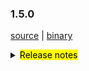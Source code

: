 ### 1.5.0

[source](https://github.com/seata/seata/archive/v1.5.0.zip) |
[binary](https://github.com/seata/seata/releases/download/v1.5.0/seata-server-1.5.0.zip)

<details>
  <summary><mark>Release notes</mark></summary>


### Seata 1.5.0

Seata 1.5.0  发布。

Seata 是一款开源的分布式事务解决方案，提供高性能和简单易用的分布式事务服务。

此版本更新如下：


### feature：
- [[#4042](https://github.com/seata/seata/pull/4042)] 支持用户控制台
- [[#3472](https://github.com/seata/seata/pull/3472)] 添加redisLocker的lua模式
- [[#3575](https://github.com/seata/seata/pull/3575)] 支持对锁和会话不同存储的混合使用
- [[#3374](https://github.com/seata/seata/pull/3374)] 支持mysql INSERT ON DUPLICATE KEY UPDATE
- [[#3642](https://github.com/seata/seata/pull/3642)] TCC模式支持使用API的形式进行二阶段参数传递
- [[#3064](https://github.com/seata/seata/pull/3064)] 支持可配置GlobalTransactionInterceptor和TccActionInterceptor的order值
- [[#3374](https://github.com/seata/seata/pull/2852)] 支持自定义`GlobalTransactionScanner`的扫描对象。
- [[#3683](https://github.com/seata/seata/pull/3683)] 支持redis分布式锁来避免多tc竞争执行任务
- [[#3545](https://github.com/seata/seata/pull/3545)] TCC模式支持幂等控制、防悬挂和空回滚
- [[#3009](https://github.com/seata/seata/pull/3009)] 支持server端以springboot的方式的启动
- [[#3652](https://github.com/seata/seata/pull/3652)] 支持APM SkyWalking监控。
- [[#3823](https://github.com/seata/seata/pull/3823)] TCC模式二阶段方法参数列表支持自定义
- [[#3642](https://github.com/seata/seata/pull/3642)] TCC模式一阶段支持BusinessActionContext隐式传递
- [[#3856](https://github.com/seata/seata/pull/3856)] 支持 edas-hsf RPC 框架
- [[#3880](https://github.com/seata/seata/pull/3880)] 贡献文档增加中文版本
- [[#3867](https://github.com/seata/seata/pull/3867)] 支持从环境 ENV 获取配置
- [[#2568](https://github.com/seata/seata/pull/2568)] 支持GlobalTransactionInterceptor配置切面表达式
- [[#3886](https://github.com/seata/seata/pull/3886)] 支持注册中心注册ip的网络偏好设置
- [[#3906](https://github.com/seata/seata/pull/3906)] 支持 SPI 卸载
- [[#3668](https://github.com/seata/seata/pull/3668)] 支持kotlin协程
- [[#3968](https://github.com/seata/seata/pull/3968)] 支持 brpc-java RPC框架
- [[#4134](https://github.com/seata/seata/pull/4134)] 初始化控制台基础代码
- [[#4268](https://github.com/seata/seata/pull/4268)] 控制台Global Session页面File模式实现
- [[#4281](https://github.com/seata/seata/pull/4281)] 控制台Global Session页面和Global LockRedis模式实现
- [[#4293](https://github.com/seata/seata/pull/4293)] 控制台Global Lock页面File模式实现
- [[#4335](https://github.com/seata/seata/pull/4335)] 实现配置中心上传配置交互脚本(nacos,etcd3)
- [[#4332](https://github.com/seata/seata/pull/4332)] 实现配置中心上传配置交互脚本(apollo,consul,zk)
- [[#4320](https://github.com/seata/seata/pull/4320)] 实现控制台db模式全局事务、锁查询接口
- [[#4435](https://github.com/seata/seata/pull/4435)] 控制台前端页面实现


### bugfix：
- [[#3497](https://github.com/seata/seata/pull/3497)] 修复TCC模式并发量较大时线程池导致的超时问题
- [[#3686](https://github.com/seata/seata/pull/3686)] 修复Apollo集群配置项错误及NPE错误
- [[#3702](https://github.com/seata/seata/pull/3702)] 修改注释
- [[#3716](https://github.com/seata/seata/pull/3716)] 修复findTargetClass方法的错误
- [[#3717](https://github.com/seata/seata/pull/3717)] 更正interval的拼写
- [[#3773](https://github.com/seata/seata/pull/3773)] 修复consul注册中心在自定义集群名下无法获取TC集群
- [[#3695](https://github.com/seata/seata/pull/3695)] 修复mariadb无法创建XA连接的问题
- [[#3783](https://github.com/seata/seata/pull/3783)] 修复store mode不生效问题
- [[#3740](https://github.com/seata/seata/pull/3740)] 修复在某些情况下，当`Saga`事务结束时`LocalThread`未被清除的问题
- [[#3792](https://github.com/seata/seata/pull/3792)] 修复Server 无法获取 redis host的问题
- [[#3828](https://github.com/seata/seata/pull/3828)] 修复StringUtils抛出StackOverflowError的问题
- [[#3817](https://github.com/seata/seata/pull/3817)] 修复TC在SkyWalking拓扑图节点不汇聚的问题
- [[#3803](https://github.com/seata/seata/pull/3803)] 修复 ReflectionUtil 抛出不预期异常问题
- [[#3879](https://github.com/seata/seata/pull/3803)] 修复 posrgresql多schema无法找到channel问题
- [[#3881](https://github.com/seata/seata/pull/3881)] 修复不存在的相同 DataId 不同默认值返回相同值的问题
- [[#3897](https://github.com/seata/seata/pull/3897)] 修复FastjsonUndoLogParser中 localdatatime类型不能回滚的问题
- [[#3901](https://github.com/seata/seata/pull/3901)] 修复 seataio/seata-server 中 servlet-api 冲突无法启动问题
- [[#3931](https://github.com/seata/seata/pull/3931)] 修复 线程池拒绝执行情况下,dump内存文件名和路径错误的问题
- [[#3949](https://github.com/seata/seata/pull/3949)] 修复`nacos-config.py`不会跳过空白选项的问题，解决多个分割选项可能导致内容丢失的问题
- [[#3931](https://github.com/seata/seata/pull/3931)] 修复线程池拒绝执行情况下,dump内存文件名和路径错误的问题
- [[#3988](https://github.com/seata/seata/pull/3988)] 修复 nacos 的密码带有特殊字符导致用户名不存在问题
- [[#3976](https://github.com/seata/seata/pull/3976)] 修复 future timeout 引发的 NPE 问题
- [[#3998](https://github.com/seata/seata/pull/3998)] 修复 jedis multi.exec 的 NPE 问题
- [[#4011](https://github.com/seata/seata/pull/4011)] 修复 springboot下无法获取distributed-lock-table配置
- [[#4025](https://github.com/seata/seata/pull/4025)] 修复潜在的数据库资源泄露
- [[#4023](https://github.com/seata/seata/pull/4023)] 修复 dubbo部分场景存在xid未清除的问题
- [[#4032](https://github.com/seata/seata/pull/4032)] 修复server端的ShutdownHook在资源释放时，ApplicationContext已关闭的问题
- [[#4039](https://github.com/seata/seata/pull/4039)] 修复 本地事务抛出异常之后，RM没有清除xid
- [[#4074](https://github.com/seata/seata/pull/4074)] 修复XA模式资源悬挂问题
- [[#4107](https://github.com/seata/seata/pull/4107)] 修复项目构建时的死锁问题
- [[#4158](https://github.com/seata/seata/pull/4158)] 修复logback无法加载到`RPC_PORT`的问题
- [[#4162](https://github.com/seata/seata/pull/4162)] 修复Redis注册中心内置配置名导致启动报错问题
- [[#4165](https://github.com/seata/seata/pull/4165)] 修复 `StringUtils.toString(obj)` 当obj是基本数据数组时，抛出`ClassCastException`的问题
- [[#4169](https://github.com/seata/seata/pull/4169)] 修复xa模式originalConnection已关闭，导致二阶段无法执行
- [[#4177](https://github.com/seata/seata/pull/4177)] 修复当事务超时且刚好tm发起commit决议时,意外造成全局锁释放的问题
- [[#4174](https://github.com/seata/seata/pull/4174)] 修复删除 undolog 时连接关闭问题
- [[#4189](https://github.com/seata/seata/pull/4189)] 修复 `kafka-appender.xml` 和 `logstash-appender.xml` 两个配置文件中`${}`表达式中的默认值前少了横杆的问题。
- [[#4213](https://github.com/seata/seata/pull/4213)] 修复部分"sessionMode"代码没执行导致启动失败问题
- [[#4220](https://github.com/seata/seata/pull/4220)] 修复 `zstd-compressor` 模块未合并到 `seata-all` 中的问题，同时修正其包名。另外，补充了 `kotlin-maven-plugin` 的版本号；顺便优化打包配置。
- [[#4222](https://github.com/seata/seata/pull/4222)] 修复字段列表为空时，插入语句无法回滚的问题
- [[#4253](https://github.com/seata/seata/pull/4253)] UpdateExecutor存储被真实修改的字段，而不是只存储set子句里面的字段
- [[#4233](https://github.com/seata/seata/pull/4233)] 修复 lock 和 branch 数据残留问题
- [[#4276](https://github.com/seata/seata/pull/4276)] 修复 seata-test 单测不运行的问题
- [[#4278](https://github.com/seata/seata/pull/4278)] 修复mysql的Blob/Clob/NClob数据类型无法反序列化的问题
- [[#4302](https://github.com/seata/seata/pull/4302)] 修复其他ORM可能存在获取不到自增主键值的问题
- [[#4308](https://github.com/seata/seata/pull/4308)] 修复Postgresql多个schema下存在相同表的TableMetaCache解析问题
- [[#4326](https://github.com/seata/seata/pull/4326)] 修复使用 mariadb 驱动程序时无法构建 Executor 的问题
- [[#4355](https://github.com/seata/seata/pull/4355)] 修复使用 mysql Loadbalance模式resourceId被误判为resourceIds的问题
- [[#4310](https://github.com/seata/seata/pull/4310)] 修复通过"SELECT LAST_INSERT_ID"获取mysql数据库自增id失败的问题
- [[#4331](https://github.com/seata/seata/pull/4331)] 修复使用ONLY_CARE_UPDATE_COLUMNS配置可能出现的脏写校验异常
- [[#4408](https://github.com/seata/seata/pull/4408)] 修复容器环境中设置环境变量无效的问题
- [[#4441](https://github.com/seata/seata/pull/4441)] 修复redis模式下查询时未关闭Pipeline和分支注册后添加分支session时branchSessions为null的问题
- [[#4438](https://github.com/seata/seata/pull/4438)] 修复develop版本file模式下GlobalSession在延迟删除的情况下无法被正常删除的问题
- [[#4432](https://github.com/seata/seata/pull/4432)] 修复develop版本下ServerApplicationListener无法读取配置中心配置的问题
- [[#4452](https://github.com/seata/seata/pull/4452)] 修复'service.disableGlobalTransaction'配置的日志输出错误
- [[#4471](https://github.com/seata/seata/pull/4471)] 修复develop分支下，运行时切换事务分组对应集群引起的错误
- [[#4474](https://github.com/seata/seata/pull/4474)] 修复Mysql多位Bit类型字段回滚错误


### optimize：
- [[#4163](https://github.com/seata/seata/pull/4163)] 完善开发者奉献文档
- [[#3678](https://github.com/seata/seata/pull/3678)] 补充遗漏的配置及新版本pr登记md文件
- [[#3654](https://github.com/seata/seata/pull/3654)] 修正拼写，applicationContex -> applicationContext
- [[#3615](https://github.com/seata/seata/pull/3615)] 二阶段同步提交时,全局事务记录异步删除
- [[#3687](https://github.com/seata/seata/pull/3687)] 修复某些场景下无法重试全局锁的问题
- [[#3689](https://github.com/seata/seata/pull/3689)] 修正script/server/config/file.properties中属性编写错误
- [[#3700](https://github.com/seata/seata/pull/3700)] 优化buildLockKey方法的效率
- [[#3588](https://github.com/seata/seata/pull/3588)] 优化数据源自动代理的流程
- [[#3528](https://github.com/seata/seata/pull/3528)] 优化redis模式内存占用
- [[#3626](https://github.com/seata/seata/pull/3626)] 移除重复的change status代码
- [[#3722](https://github.com/seata/seata/pull/3722)] 添加分布式锁的基础代码
- [[#3713](https://github.com/seata/seata/pull/3713)] 统一enableClientBatchSendRequest的默认值
- [[#3120](https://github.com/seata/seata/pull/3120)] 优化`Configuration`的部分代码，并添加单元测试
- [[#3735](https://github.com/seata/seata/pull/3735)] 当TC只有单个节点时，不进行非必要的负载均衡操作
- [[#3770](https://github.com/seata/seata/pull/3770)] 关闭一些未关闭的对象
- [[#3627](https://github.com/seata/seata/pull/3627)] 使用TreeMap替换TableMeta中的LinkedHashMap以兼容高版本的MySQL
- [[#3760](https://github.com/seata/seata/pull/3760)] 优化`seata-server`的logback相关的配置
- [[#3765](https://github.com/seata/seata/pull/3765)] 将添加配置类的操作从`AutoConfiguration`转移到`EnvironmentPostProcessor`中，提升该操作的优先级
- [[#3730](https://github.com/seata/seata/pull/3730)] 重构TCC模式相关的代码，方便以后做功能扩展
- [[#3820](https://github.com/seata/seata/pull/3820)] 在表`tcc_fence_log`中添加字段`action_name`，用于查看该条记录是由哪个action产生的
- [[#3738](https://github.com/seata/seata/pull/3738)] `JacksonUndoLogParser`支持解析`LocalDateTime`(支持微秒时间)
- [[#3794](https://github.com/seata/seata/pull/3794)] 优化`seata-server`的打包配置，修正Dockerfile的错误配置，并将Dockerfile也打包进去
- [[#3795](https://github.com/seata/seata/pull/3795)] 优化`zkRegistry`lookup方法性能
- [[#3840](https://github.com/seata/seata/pull/3840)] 优化`apm-skwalking`操作方法生成规则
- [[#3834](https://github.com/seata/seata/pull/3834)] 优化`seata-distribution`增加apm-seata-skywalking包
- [[#3847](https://github.com/seata/seata/pull/3847)] 优化ConcurrentHashMap.newKeySet替换ConcurrentSet
- [[#3849](https://github.com/seata/seata/pull/3849)] 优化字符串拼接
- [[#3699](https://github.com/seata/seata/pull/3699)] 优化 redis mock测试
- [[#3890](https://github.com/seata/seata/pull/3890)] 优化insert后镜像仅查询插入字段
- [[#3895](https://github.com/seata/seata/pull/3895)] 优化解码异常
- [[#3212](https://github.com/seata/seata/pull/3212)] 优化解析OrderBy，Limit条件代码结构
- [[#3898](https://github.com/seata/seata/pull/3898)] 增加docker maven 插件
- [[#3904](https://github.com/seata/seata/pull/3904)] 增强 metrics 和修复 seata-server 单测不运行的问题
- [[#3905](https://github.com/seata/seata/pull/3905)] 优化 nacos-config.sh 支持 ash
- [[#3935](https://github.com/seata/seata/pull/3935)] 优化以redis为注册中心时,发送多条命令使用pipeline
- [[#3916](https://github.com/seata/seata/pull/3916)] 优化注册中心服务节点列表地址探活
- [[#3918](https://github.com/seata/seata/pull/3918)] 缓存Field和Method的反射结果
- [[#3311](https://github.com/seata/seata/pull/3311)] 支持从consul单一key中读取所有配置
- [[#3907](https://github.com/seata/seata/pull/3907)] 优化设置 Server 端口
- [[#3912](https://github.com/seata/seata/pull/3912)] 支持通过env配置JVM参数
- [[#3939](https://github.com/seata/seata/pull/3939)] 使用map优化大量的判断代码
- [[#3955](https://github.com/seata/seata/pull/3955)] 添加启动banner
- [[#3946](https://github.com/seata/seata/pull/3946)] 修改由于修改记录过多导致分支注册及lock释放失败的问题
- [[#3949](https://github.com/seata/seata/pull/3949)] `nacos-config.py` 支持默认参数和选择性输入参数
- [[#3954](https://github.com/seata/seata/pull/3954)] 移除对druid依赖中过期方法的调用
- [[#3981](https://github.com/seata/seata/pull/3981)] 优化服务端口的优先级设置
- [[#4013](https://github.com/seata/seata/pull/4013)] 优化可用TC地址检测
- [[#3982](https://github.com/seata/seata/pull/3982)] 优化 readme 文档和升级POM依赖
- [[#3991](https://github.com/seata/seata/pull/3991)] 关闭spring boot下无用的fileListener
- [[#3994](https://github.com/seata/seata/pull/3994)] 优化`tcc_fence_log`表定时删除任务的机制
- [[#3327](https://github.com/seata/seata/pull/3327)] 支持从etcd3单一key中读取所有配置
- [[#4001](https://github.com/seata/seata/pull/4001)] 支持从Nacos,Zookeeper,Consul,Etcd3 中读取 yml
- [[#4017](https://github.com/seata/seata/pull/4017)] 优化文件配置
- [[#4018](https://github.com/seata/seata/pull/4018)] 优化 Apollo 配置
- [[#4019](https://github.com/seata/seata/pull/4019)] 优化 Nacos、Consul、Zookeeper、Etcd3 配置
- [[#4034](https://github.com/seata/seata/pull/4034)] 优化“优化 Nacos、Consul、Zookeeper、Etcd3 配置（#4019）”的单元测试类
- [[#4055](https://github.com/seata/seata/pull/4055)] 优化NetUtil的getLocalAddress0方法
- [[#4086](https://github.com/seata/seata/pull/4086)] 分支事务支持懒加载并优化任务调度
- [[#4056](https://github.com/seata/seata/pull/4056)] 优化 DurationUtil
- [[#4103](https://github.com/seata/seata/pull/4103)] 减少分支事务注册无需竞争锁时的内存占用
- [[#3733](https://github.com/seata/seata/pull/3733)] 优化本地事务下的锁竞争机制
- [[#4144](https://github.com/seata/seata/pull/4144)] 支持默认的事务分组配置
- [[#4157](https://github.com/seata/seata/pull/4157)] 优化客户端批量发送请求
- [[#4191](https://github.com/seata/seata/pull/4191)] RPC请求超时时间支持配置化
- [[#4216](https://github.com/seata/seata/pull/4216)] 非AT模式无须清理undolog表
- [[#4176](https://github.com/seata/seata/pull/4176)] 优化redis注册中心存储，改用自动过期key替代hash.
- [[#4196](https://github.com/seata/seata/pull/4196)] TC 批量响应客户端
- [[#4212](https://github.com/seata/seata/pull/4212)] 控制台接口合并优化
- [[#4216](https://github.com/seata/seata/pull/4216)] 非AT用户无须清理undolog表
- [[#4237](https://github.com/seata/seata/pull/4237)] 当所有的before image均为空的时候，跳过checkLock的步骤
- [[#4251](https://github.com/seata/seata/pull/4251)] 优化部分代码处理
- [[#4262](https://github.com/seata/seata/pull/4262)] 优化 tcc 模块代码处理
- [[#4235](https://github.com/seata/seata/pull/4235)] 优化eureka注册中心保存实例信息
- [[#4277](https://github.com/seata/seata/pull/4277)] 优化Redis-pipeline模式本地事务下的锁竞争机制
- [[#4284](https://github.com/seata/seata/pull/4284)] 支持MSE-Nacos 的 ak/sk 鉴权方式
- [[#4299](https://github.com/seata/seata/pull/4296)] 优化异常提示
- [[#4300](https://github.com/seata/seata/pull/4300)] 优化NettyRemotingServer的close()由DefaultCoordinator来调用，不再额外注册到ServerRunner
- [[#4270](https://github.com/seata/seata/pull/4270)] 提高全局提交和全局回滚的性能，分支事务清理异步化
- [[#4307](https://github.com/seata/seata/pull/4307)] 优化在TCC模式减少不必要的全局锁删除
- [[#4303](https://github.com/seata/seata/pull/4303)] `tcc_fence_log`表悬挂日志记录异步删除
- [[#4328](https://github.com/seata/seata/pull/4328)] 配置上传脚本支持注释
- [[#4305](https://github.com/seata/seata/pull/4305)] 优化tc端全局锁获取失败时的日志打印
- [[#4336](https://github.com/seata/seata/pull/4336)] 添加AT模式不支持的SQL语句异常提示
- [[#4359](https://github.com/seata/seata/pull/4359)] 支持配置元数据读取环境变量
- [[#4353](https://github.com/seata/seata/pull/4353)] 为 `seata-all.jar` 瘦身。
- [[#4393](https://github.com/seata/seata/pull/4393)] redis & db 模式下启动不需要reload
- [[#4247](https://github.com/seata/seata/pull/4247)] 在`github/actions`上，添加基于 `java17` 和 `springboot` 各版本的测试
- [[#4400](https://github.com/seata/seata/pull/4400)] 异步二阶段任务支持并行处理提升效率
- [[#4391](https://github.com/seata/seata/pull/4391)] commit/rollback 重试超时事件
- [[#4409](https://github.com/seata/seata/pull/4409)] 测试类添加版权标题
- [[#4282](https://github.com/seata/seata/pull/4282)] 优化回滚镜像构建逻辑
- [[#4407](https://github.com/seata/seata/pull/4407)] file模式下无需延迟删除globasession
- [[#4436](https://github.com/seata/seata/pull/4436)] 优化file模式下的global session查询接口
- [[#4431](https://github.com/seata/seata/pull/4431)] 优化redis模式查询globalSession限制查询条数
- [[#4465](https://github.com/seata/seata/pull/4465)] 优化TC 批量响应客户端模式客户端版本传输方式
- [[#4469](https://github.com/seata/seata/pull/4469)] 优化控制台db模式下获取配置的方式
- [[#4478](https://github.com/seata/seata/pull/4478)] 优化 Nacos 配置和注册元数据属性


### test：


非常感谢以下 contributors 的代码贡献。若有无意遗漏，请报告。

- [slievrly](https://github.com/slievrly)
- [a364176773](https://github.com/a364176773)
- [drgnchan](https://github.com/drgnchan)
- [caohdgege](https://github.com/caohdgege)
- [ruanun](https://github.com/ruanun)
- [huan415](https://github.com/huan415)
- [h-zhi](https://github.com/h-zhi)
- [cmonkey](https://github.com/cmonkey)
- [tanzzj](https://github.com/tanzzj)
- [selfishlover](https://github.com/selfishlover)
- [13414850431](https://github.com/13414850431)
- [lightClouds917](https://github.com/lightClouds917)
- [ls9527](https://github.com/ls9527)
- [xingfudeshi](https://github.com/xingfudeshi)
- [wangliang181230](https://github.com/wangliang181230)
- [spilledyear](https://github.com/spilledyear)
- [kaka2code](https://github.com/kaka2code)
- [objcoding](https://github.com/objcoding)
- [iqinning](https://github.com/iqinning)
- [zhaoyuguang](https://github.com/zhaoyuguang)
- [yujianfei1986](https://github.com/yujianfei1986)
- [yujianfei1986](https://github.com/yujianfei1986)
- [jsbxyyx](https://github.com/jsbxyyx)
- [lvekee](https://github.com/lvekee)
- [elrond-g](https://github.com/elrond-g)
- [Rubbernecker](https://github.com/Rubbernecker)
- [dmego](https://github.com/dmego)
- [zhixing](https://github.com/chenlei3641)
- [jameslcj](https://github.com/jameslcj)
- [wfnuser](https://github.com/wfnuser)
- [siyu](https://github.com/Pinocchio2018)
- [zhouchuhang](https://github.com/zch0214)
- [xujj](https://github.com/XBNGit)
- [mengxzh](https://github.com/mengxzh)
- [portman](https://github.com/iportman)
- [lcmvs](https://github.com/lcmvs)
- [pengten](https://github.com/pengten)
- [miaoxueyu](https://github.com/miaoxueyu)
- [anselleeyy](https://github.com/anselleeyy)
- [GoodBoyCoder](https://github.com/GoodBoyCoder)
- [xiaochangbai](https://github.com/xiaochangbai)
- [doubleDimple](https://github.com/doubleDimple)
- [imherewait](https://github.com/imherewait)
- [wangyuewen](https://github.com/2858917634)
- [Bughue](https://github.com/Bughue)
- [liuqiufeng](https://github.com/liuqiufeng)


同时，我们收到了社区反馈的很多有价值的issue和建议，非常感谢大家。

#### Link

- **Seata:** https://github.com/seata/seata
- **Seata-Samples:** https://github.com/seata/seata-samples
- **Release:** https://github.com/seata/seata/releases
- **WebSite:** https://seata.io

</details>
